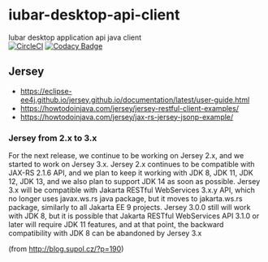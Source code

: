 # iubar-desktop-api-client
Iubar desktop application api java client<br>
[![CircleCI](https://dl.circleci.com/status-badge/img/gh/iubar/iubar-desktop-api-client/tree/master.svg?style=svg)](https://dl.circleci.com/status-badge/redirect/gh/iubar/iubar-desktop-api-client/tree/master)
[![Codacy Badge](https://app.codacy.com/project/badge/Grade/283e549e48ff4d26a53f95aae112388e)](https://app.codacy.com/gh/iubar/iubar-desktop-api-client/dashboard)

## Jersey

* https://eclipse-ee4j.github.io/jersey.github.io/documentation/latest/user-guide.html
* https://howtodoinjava.com/jersey/jersey-restful-client-examples/
* https://howtodoinjava.com/jersey/jax-rs-jersey-jsonp-example/

### Jersey from 2.x to 3.x

For the next release, we continue to be working on Jersey 2.x, and we started to work on Jersey 3.x. 
Jersey 2.x continues to be compatible with JAX-RS 2.1.6 API, and we plan to keep it working with JDK 8, JDK 11, JDK 12, JDK 13, and we also plan to support JDK 14 as soon as possible. 
Jersey 3.x will be compatible with Jakarta RESTful WebServices 3.x.y API, which no longer uses javax.ws.rs java package, but it moves to jakarta.ws.rs package, similarly to all Jakarta EE 9 projects. 
Jersey 3.0.0 still will work with JDK 8, but it is possible that Jakarta RESTful WebServices API 3.1.0 or later will require JDK 11 features, and at that point, the backward compatibility with JDK 8 can be abandoned by Jersey 3.x


(from http://blog.supol.cz/?p=190)
